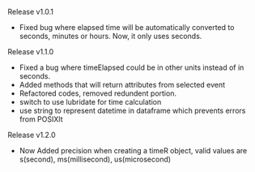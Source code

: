 Release v1.0.1

* Fixed bug where elapsed time will be automatically converted to seconds, minutes or hours. Now, it only uses seconds.

Release v1.1.0

* Fixed a bug where timeElapsed could be in other units instead of in seconds.
* Added methods that will return attributes from selected event
* Refactored codes, removed redundent portion.
* switch to use lubridate for time calculation
* use string to represent datetime in dataframe which prevents errors from POSIXlt

Release v1.2.0

* Now Added precision when creating a timeR object, valid values are s(second), ms(millisecond), us(microsecond)

